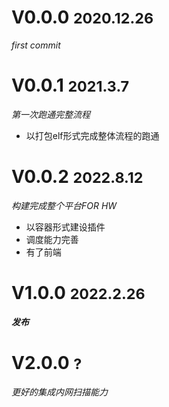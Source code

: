 # V0.0.0      <small>2020.12.26</small>
_first commit_

# V0.0.1      <small>2021.3.7</small>
_第一次跑通完整流程_

- 以打包elf形式完成整体流程的跑通

# V0.0.2      <small>2022.8.12</small>
_构建完成整个平台FOR HW_

- 以容器形式建设插件
- 调度能力完善
- 有了前端

# **V1.0.0      <small>2022.2.26</small>**

_**发布**_

[//]: # (## V1.0.1 <small>2022.2.26</small>)

# V2.0.0 <small>?</small>

_更好的集成内网扫描能力_